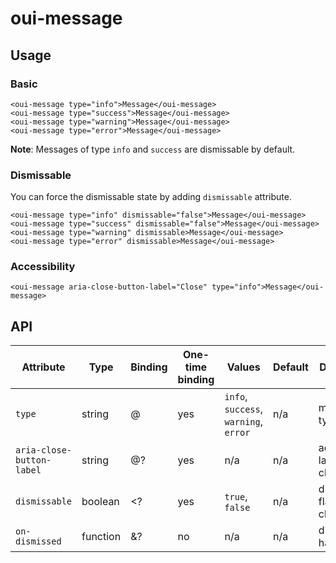 # oui-message

<component-status cx-design="complete" ux="complete"></component-status>

## Usage

### Basic

```html:preview
<oui-message type="info">Message</oui-message>
<oui-message type="success">Message</oui-message>
<oui-message type="warning">Message</oui-message>
<oui-message type="error">Message</oui-message>
```

**Note**: Messages of type `info` and `success` are dismissable by default.

### Dismissable

You can force the dismissable state by adding `dismissable` attribute.

```html:preview
<oui-message type="info" dismissable="false">Message</oui-message>
<oui-message type="success" dismissable="false">Message</oui-message>
<oui-message type="warning" dismissable>Message</oui-message>
<oui-message type="error" dismissable>Message</oui-message>
```

### Accessibility

```html:preview
<oui-message aria-close-button-label="Close" type="info">Message</oui-message>
```

## API

| Attribute                 | Type      | Binding   | One-time binding  | Values                                | Default   | Description
| ----                      | ----      | ----      | ----              | ----                                  | ----      | ----
| `type`                    | string    | @         | yes               | `info`, `success`, `warning`, `error` | n/a       | message type
| `aria-close-button-label` | string    | @?        | yes               | n/a                                   | n/a       | accessibility label for close button
| `dismissable`             | boolean   | <?        | yes               | `true`, `false`                       | n/a       | dismissable flag for close button
| `on-dismissed`            | function  | &?        | no                | n/a                                   | n/a       | dismissed handler
